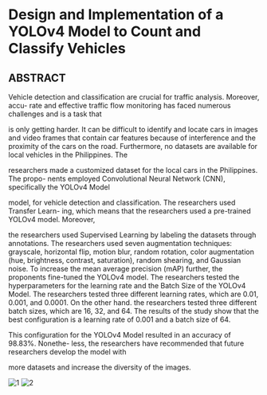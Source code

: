 # Design and Implementation of a YOLOv4 Model to Count and Classify Vehicles

## ABSTRACT

Vehicle detection and classification are crucial for traffic analysis. Moreover, accu-
rate and effective traffic flow monitoring has faced numerous challenges and is a task that

is only getting harder. It can be difficult to identify and locate cars in images and video
frames that contain car features because of interference and the proximity of the cars on
the road. Furthermore, no datasets are available for local vehicles in the Philippines. The

researchers made a customized dataset for the local cars in the Philippines. The propo-
nents employed Convolutional Neural Network (CNN), specifically the YOLOv4 Model

model, for vehicle detection and classification. The researchers used Transfer Learn-
ing, which means that the researchers used a pre-trained YOLOv4 model. Moreover,

the researchers used Supervised Learning by labeling the datasets through annotations.
The researchers used seven augmentation techniques: grayscale, horizontal flip, motion
blur, random rotation, color augmentation (hue, brightness, contrast, saturation), random
shearing, and Gaussian noise. To increase the mean average precision (mAP) further, the
proponents fine-tuned the YOLOv4 model. The researchers tested the hyperparameters
for the learning rate and the Batch Size of the YOLOv4 Model. The researchers tested
three different learning rates, which are 0.01, 0.001, and 0.0001. On the other hand. the
researchers tested three different batch sizes, which are 16, 32, and 64. The results of the
study show that the best configuration is a learning rate of 0.001 and a batch size of 64.

This configuration for the YOLOv4 Model resulted in an accuracy of 98.83%. Nonethe-
less, the researchers have recommended that future researchers develop the model with

more datasets and increase the diversity of the images.

![1](https://github.com/rjglozano/ThesisWebsite/assets/122294682/84c71828-101a-4f04-bf47-d9e345cc2302)
![2](https://github.com/rjglozano/ThesisWebsite/assets/122294682/ed2891de-6def-468d-819e-965a7da41f8d)

